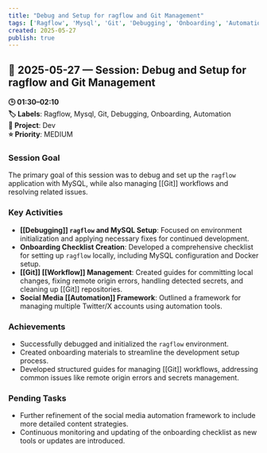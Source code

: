 ```yaml
---
title: "Debug and Setup for ragflow and Git Management"
tags: ['Ragflow', 'Mysql', 'Git', 'Debugging', 'Onboarding', 'Automation']
created: 2025-05-27
publish: true
---
```


## 📅 2025-05-27 — Session: Debug and Setup for ragflow and Git Management

**🕒 01:30–02:10**  
**🏷️ Labels**: Ragflow, Mysql, Git, Debugging, Onboarding, Automation  
**📂 Project**: Dev  
**⭐ Priority**: MEDIUM  


### Session Goal
The primary goal of this session was to debug and set up the `ragflow` application with MySQL, while also managing [[Git]] workflows and resolving related issues.

### Key Activities
- **[[Debugging]] `ragflow` and MySQL Setup**: Focused on environment initialization and applying necessary fixes for continued development.
- **Onboarding Checklist Creation**: Developed a comprehensive checklist for setting up `ragflow` locally, including MySQL configuration and Docker setup.
- **[[Git]] [[Workflow]] Management**: Created guides for committing local changes, fixing remote origin errors, handling detected secrets, and cleaning up [[Git]] repositories.
- **Social Media [[Automation]] Framework**: Outlined a framework for managing multiple Twitter/X accounts using automation tools.

### Achievements
- Successfully debugged and initialized the `ragflow` environment.
- Created onboarding materials to streamline the development setup process.
- Developed structured guides for managing [[Git]] workflows, addressing common issues like remote origin errors and secrets management.

### Pending Tasks
- Further refinement of the social media automation framework to include more detailed content strategies.
- Continuous monitoring and updating of the onboarding checklist as new tools or updates are introduced.
